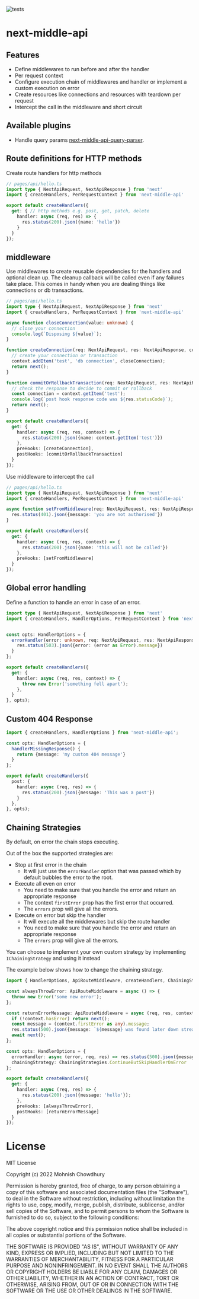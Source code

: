 ![tests](https://github.com/babymechanic/next-middle-api-query-parser/actions/workflows/run-tests.yml/badge.svg)

# next-middle-api

## Features
- Define middlewares to run before and after the handler
- Per request context
- Configure execution chain of middlewares and handler or implement a custom execution on error
- Create resources like connections and resources with teardown per request
- Intercept the call in the middleware and short circuit

## Available plugins

- Handle query params [next-middle-api-query-parser](https://www.npmjs.com/package/next-middle-api-query-parser).

## Route definitions for HTTP methods

Create route handlers for http methods

```typescript
// pages/api/hello.ts
import type { NextApiRequest, NextApiResponse } from 'next'
import { createHandlers, PerRequestContext } from 'next-middle-api'

export default createHandlers({
  get: { // http methods e.g. post, get, patch, delete
    handler: async (req, res) => {
      res.status(200).json({name: 'hello'})
    }
  }
});
```

## middleware

Use middlewares to create reusable dependencies for the handlers and optional clean up.
The cleanup callback will be called even if any failures take place.
This comes in handy when you are dealing things like connections or db transactions.

```typescript
// pages/api/hello.ts
import type { NextApiRequest, NextApiResponse } from 'next'
import { createHandlers, PerRequestContext } from 'next-middle-api'

async function closeConnection(value: unknown) {
  // close your connection
  console.log(`Disposing ${value}`);
}

function createConnection(req: NextApiRequest, res: NextApiResponse, context: PerRequestContext, next: () => Promise<void>): Promise<void> {
  // create your connection or transaction
  context.addItem('test', 'db connection', closeConnection);
  return next();
}

function commitOrRollbackTransaction(req: NextApiRequest, res: NextApiResponse, context: PerRequestContext, next: () => Promise<void>): Promise<void> {
  // check the response to decide to commit or rollback 
  const connection = context.getItem('test');
  console.log(`post hook response code was ${res.statusCode}`);
  return next();
}

export default createHandlers({
  get: {
    handler: async (req, res, context) => {
      res.status(200).json({name: context.getItem('test')})
    },
    preHooks: [createConnection],
    postHooks: [commitOrRollbackTransaction]
  }
});
```

Use middleware to intercept the call

```typescript
// pages/api/hello.ts
import type { NextApiRequest, NextApiResponse } from 'next'
import { createHandlers, PerRequestContext } from 'next-middle-api'

async function setFromMiddleware(req: NextApiRequest, res: NextApiResponse, context: PerRequestContext, next: () => Promise<void>): Promise<void> {
  res.status(401).json({message: 'you are not authorised'})
}

export default createHandlers({
  get: {
    handler: async (req, res, context) => {
      res.status(200).json({name: 'this will not be called'})
    },
    preHooks: [setFromMiddleware]
  }
});
```

## Global error handling

Define a function to handle an error in case of an error.

```typescript
import type { NextApiRequest, NextApiResponse } from 'next'
import { createHandlers, HandlerOptions, PerRequestContext } from 'next-middle-api'


const opts: HandlerOptions = {
  errorHandler(error: unknown, req: NextApiRequest, res: NextApiResponse, context: PerRequestContext): Promise<void> {
    res.status(503).json({error: (error as Error).message})
  }
};

export default createHandlers({
  get: {
    handler: async (req, res, context) => {
      throw new Error('something fell apart');
    },
  }
}, opts);
```

## Custom 404 Response

```typescript
import { createHandlers, HandlerOptions } from 'next-middle-api';

const opts: HandlerOptions = {
  handlerMissingResponse() {
    return {message: 'my custom 404 message'}
  }
};

export default createHandlers({
  post: {
    handler: async (req, res) => {
      res.status(200).json({message: 'This was a post'})
    }
  },
}, opts);
```

## Chaining Strategies

By default, on error the chain stops executing.  

Out of the box the supported strategies are:
- Stop at first error in the chain
  - It will just use the `errorHandler` option that was passed which by default bubbles the error to the root.
- Execute all even on error 
  - You need to make sure that you handle the error and return an appropriate response
  - The context `firstError` prop has the first error that occurred. 
  - The `errors` prop will give all the errors.
- Execute on error but skip the handler
  - It will execute all the middlewares but skip the route handler
  - You need to make sure that you handle the error and return an appropriate response
  - The `errors` prop will give all the errors.

You can choose to implement your own custom strategy by implementing `IChainingStrategy` and using it instead

The example below shows how to change the chaining strategy. 

```typescript
import { HandlerOptions, ApiRouteMiddleware, createHandlers, ChainingStrategies } from 'next-middle-api';

const alwaysThrowError: ApiRouteMiddleware = async () => {
  throw new Error('some new error');
};

const returnErrorMessage: ApiRouteMiddleware = async (req, res, context, next) => {
  if (!context.hasError) return next();
  const message = (context.firstError as any).message;
  res.status(500).json({message: `${message} was found later down stream`});
  await next();
};

const opts: HandlerOptions = {
  errorHandler: async (error, req, res) => res.status(500).json({message: (error as any).message}),
  chainingStrategy: ChainingStrategies.ContinueButSkipHandlerOnError
};

export default createHandlers({
  get: {
    handler: async (req, res) => {
      res.status(200).json({message: 'hello'});
    },
    preHooks: [alwaysThrowError],
    postHooks: [returnErrorMessage]
  }
});
```

# License

MIT License

Copyright (c) 2022 Mohnish Chowdhury

Permission is hereby granted, free of charge, to any person obtaining a copy
of this software and associated documentation files (the "Software"), to deal
in the Software without restriction, including without limitation the rights
to use, copy, modify, merge, publish, distribute, sublicense, and/or sell
copies of the Software, and to permit persons to whom the Software is
furnished to do so, subject to the following conditions:

The above copyright notice and this permission notice shall be included in all
copies or substantial portions of the Software.

THE SOFTWARE IS PROVIDED "AS IS", WITHOUT WARRANTY OF ANY KIND, EXPRESS OR
IMPLIED, INCLUDING BUT NOT LIMITED TO THE WARRANTIES OF MERCHANTABILITY,
FITNESS FOR A PARTICULAR PURPOSE AND NONINFRINGEMENT. IN NO EVENT SHALL THE
AUTHORS OR COPYRIGHT HOLDERS BE LIABLE FOR ANY CLAIM, DAMAGES OR OTHER
LIABILITY, WHETHER IN AN ACTION OF CONTRACT, TORT OR OTHERWISE, ARISING FROM,
OUT OF OR IN CONNECTION WITH THE SOFTWARE OR THE USE OR OTHER DEALINGS IN THE
SOFTWARE.
